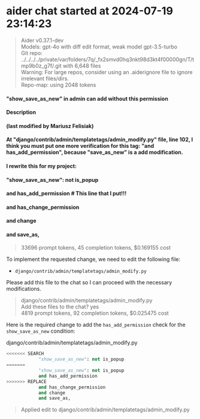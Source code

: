
# aider chat started at 2024-07-19 23:14:23

> Aider v0.37.1-dev  
> Models: gpt-4o with diff edit format, weak model gpt-3.5-turbo  
> Git repo: ../../../../private/var/folders/7q/_fx2smvd0hq3nkt98d3kt4f00000gn/T/tmp9b0z_g7f/.git with 6,648 files  
> Warning: For large repos, consider using an .aiderignore file to ignore irrelevant files/dirs.  
> Repo-map: using 2048 tokens  

#### "show_save_as_new" in admin can add without this permission  
#### Description  
#### 	   
#### 		(last modified by Mariusz Felisiak)  
#### 	   
#### At "django/contrib/admin/templatetags/admin_modify.py" file, line 102, I think you must put one more verification for this tag: "and has_add_permission", because "save_as_new" is a add modification.  
#### I rewrite this for my project:  
#### 			"show_save_as_new": not is_popup  
#### 			and has_add_permission # This line that I put!!!  
#### 			and has_change_permission  
#### 			and change  
#### 			and save_as,  
> 33696 prompt tokens, 45 completion tokens, $0.169155 cost  

To implement the requested change, we need to edit the following file:

- `django/contrib/admin/templatetags/admin_modify.py`

Please add this file to the chat so I can proceed with the necessary modifications.

> django/contrib/admin/templatetags/admin_modify.py  
> Add these files to the chat? yes  
> 4819 prompt tokens, 92 completion tokens, $0.025475 cost  

Here is the required change to add the `has_add_permission` check for the `show_save_as_new` condition:

django/contrib/admin/templatetags/admin_modify.py
```python
<<<<<<< SEARCH
            "show_save_as_new": not is_popup
=======
            "show_save_as_new": not is_popup
            and has_add_permission
>>>>>>> REPLACE
            and has_change_permission
            and change
            and save_as,
```

> Applied edit to django/contrib/admin/templatetags/admin_modify.py  
